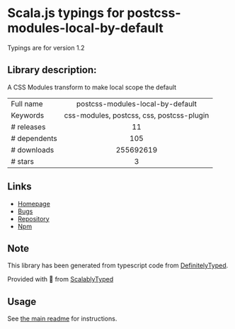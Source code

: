 
# Scala.js typings for postcss-modules-local-by-default

Typings are for version 1.2

## Library description:
A CSS Modules transform to make local scope the default

|                    |                 |
| ------------------ | :-------------: |
| Full name          | postcss-modules-local-by-default |
| Keywords           | css-modules, postcss, css, postcss-plugin |
| # releases         | 11 |
| # dependents       | 105 |
| # downloads        | 255692619 |
| # stars            | 3 |

## Links
- [Homepage](https://github.com/css-modules/postcss-modules-local-by-default#readme)
- [Bugs](https://github.com/css-modules/postcss-modules-local-by-default/issues)
- [Repository](https://github.com/css-modules/postcss-modules-local-by-default)
- [Npm](https://www.npmjs.com/package/postcss-modules-local-by-default)
    


## Note
This library has been generated from typescript code from [DefinitelyTyped](https://definitelytyped.org).

Provided with :purple_heart: from [ScalablyTyped](https://github.com/oyvindberg/ScalablyTyped)

## Usage
See [the main readme](../../readme.md) for instructions.


